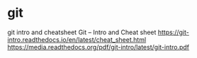 # git
git intro and cheatsheet
Git – Intro and Cheat sheet 
https://git-intro.readthedocs.io/en/latest/cheat_sheet.html
https://media.readthedocs.org/pdf/git-intro/latest/git-intro.pdf
